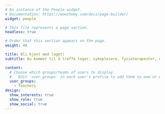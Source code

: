 ```yaml
---
# An instance of the People widget.
# Documentation: https://wowchemy.com/docs/page-builder/
widget: people

# This file represents a page section.
headless: true

# Order that this section appears on the page.
weight: 40

title: Bli kjent med laget!
subtitle: Du kommer til å treffe leger, sykepleiere, fysioterapeuter, ergoterapeuter, og kanskje Mesternes Mester...

content:
  # Choose which groups/teams of users to display.
  #   Edit `user_groups` in each user's profile to add them to one or more of these groups.
  user_groups:
    - Teachers
design:
  show_interests: true
  show_role: true
  show_social: true
---
```

